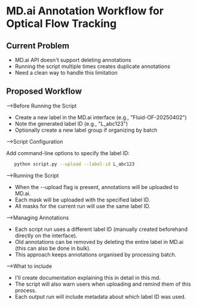 # MD.ai Annotation Workflow for Optical Flow Tracking

## Current Problem

- MD.ai API doesn't support deleting annotations
- Running the script multiple times creates duplicate annotations
- Need a clean way to handle this limitation

## Proposed Workflow

-->Before Running the Script

- Create a new label in the MD.ai interface (e.g., "Fluid-OF-20250402")
- Note the generated label ID (e.g., "L_abc123")
- Optionally create a new label group if organizing by batch

-->Script Configuration

Add command-line options to specify the label ID: 

```bash
   python script.py --upload --label-id L_abc123
```

-->Running the Script

- When the --upload flag is present, annotations will be uploaded to MD.ai. 
- Each mask will be uploaded with the specified label ID. 
- All masks for the current run will use the same label ID. 

-->Managing Annotations

- Each script run uses a different label ID (manually created beforehand directly on the interface).
- Old annotations can be removed by deleting the entire label in MD.ai (this can also be done in bulk).
- This approach keeps annotations organised by processing batch.

-->What to include

- I'll create documentation explaining this in detail in this md. 
- The script will also warn users when uploading and remind them of this process.
- Each output run will include metadata about which label ID was used.

